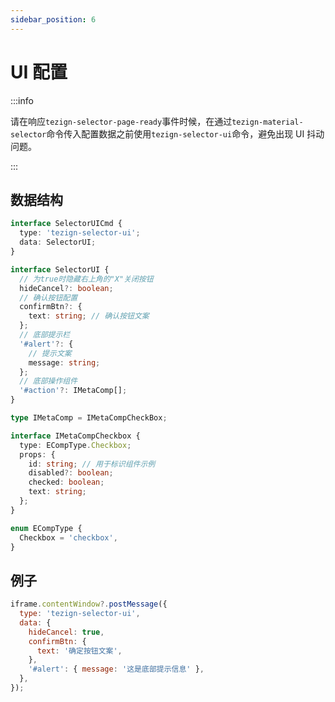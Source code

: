 ```yaml
---
sidebar_position: 6
---
```


# UI 配置

:::info

请在响应`tezign-selector-page-ready`事件时候，在通过`tezign-material-selector`命令传入配置数据之前使用`tezign-selector-ui`命令，避免出现 UI 抖动问题。

:::

## 数据结构

```typescript
interface SelectorUICmd {
  type: 'tezign-selector-ui';
  data: SelectorUI;
}

interface SelectorUI {
  // 为true时隐藏右上角的"X"关闭按钮
  hideCancel?: boolean;
  // 确认按钮配置
  confirmBtn?: {
    text: string; // 确认按钮文案
  };
  // 底部提示栏
  '#alert'?: {
    // 提示文案
    message: string;
  };
  // 底部操作组件
  '#action'?: IMetaComp[];
}

type IMetaComp = IMetaCompCheckBox;

interface IMetaCompCheckbox {
  type: ECompType.Checkbox;
  props: {
    id: string; // 用于标识组件示例
    disabled?: boolean;
    checked: boolean;
    text: string;
  };
}

enum ECompType {
  Checkbox = 'checkbox',
}
```

## 例子

```javascript
iframe.contentWindow?.postMessage({
  type: 'tezign-selector-ui',
  data: {
    hideCancel: true,
    confirmBtn: {
      text: '确定按钮文案',
    },
    '#alert': { message: '这是底部提示信息' },
  },
});
```
